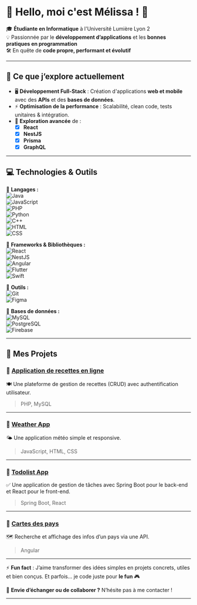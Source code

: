 # 👋 Hello, moi c'est Mélissa ! 🚀

🎓 **Étudiante en Informatique** à l'Université Lumière Lyon 2  
💡 Passionnée par le **développement d’applications** et les **bonnes pratiques en programmation**  
🛠️ En quête de **code propre, performant et évolutif**  

---

## 🎯 Ce que j’explore actuellement

- 🖥️ **Développement Full-Stack** : Création d'applications **web et mobile** avec des **APIs** et des **bases de données**.  
- ⚡ **Optimisation de la performance** : Scalabilité, clean code, tests unitaires & intégration.  
- 🚀 **Exploration avancée** de :
  - [x] **React**
  - [x] **NestJS**
  - [x] **Prisma**
  - [x] **GraphQL**

---

## 💻 Technologies & Outils

🔹 **Langages :**  
![Java](https://img.shields.io/badge/-Java-007396?style=flat-square&logo=java&logoColor=white)  
![JavaScript](https://img.shields.io/badge/-JavaScript-F7DF1E?style=flat-square&logo=javascript&logoColor=black)  
![PHP](https://img.shields.io/badge/-PHP-777BB4?style=flat-square&logo=php&logoColor=white)  
![Python](https://img.shields.io/badge/-Python-3776AB?style=flat-square&logo=python&logoColor=white)  
![C++](https://img.shields.io/badge/-C++-00599C?style=flat-square&logo=cplusplus&logoColor=white)  
![HTML](https://img.shields.io/badge/-HTML-E34F26?style=flat-square&logo=html5&logoColor=white)  
![CSS](https://img.shields.io/badge/-CSS-1572B6?style=flat-square&logo=css3&logoColor=white)  

🔹 **Frameworks & Bibliothèques :**  
![React](https://img.shields.io/badge/-React-61DAFB?style=flat-square&logo=react&logoColor=black)  
![NestJS](https://img.shields.io/badge/-NestJS-E0234E?style=flat-square&logo=nestjs&logoColor=white)  
![Angular](https://img.shields.io/badge/-Angular-DD0031?style=flat-square&logo=angular&logoColor=white)  
![Flutter](https://img.shields.io/badge/-Flutter-02569B?style=flat-square&logo=flutter&logoColor=white)  
![Swift](https://img.shields.io/badge/-Swift-F05138?style=flat-square&logo=swift&logoColor=white)  

🔹 **Outils :**  
![Git](https://img.shields.io/badge/-Git-F05032?style=flat-square&logo=git&logoColor=white)  
![Figma](https://img.shields.io/badge/-Figma-F24E1E?style=flat-square&logo=figma&logoColor=white)  

🔹 **Bases de données :**  
![MySQL](https://img.shields.io/badge/-MySQL-4479A1?style=flat-square&logo=mysql&logoColor=white)  
![PostgreSQL](https://img.shields.io/badge/-PostgreSQL-4169E1?style=flat-square&logo=postgresql&logoColor=white)  
![Firebase](https://img.shields.io/badge/-Firebase-FFCA28?style=flat-square&logo=firebase&logoColor=white)  

---

## 🚀 Mes Projets

### 📍 [Application de recettes en ligne](https://toutlemondecuisine.rf.gd)  
🍽️ Une plateforme de gestion de recettes (CRUD) avec authentification utilisateur.  
> PHP, MySQL  

---

### 📍 [Weather App](https://github.com/melissa-aliouche/weather-app)  
🌤️ Une application météo simple et responsive.  
> JavaScript, HTML, CSS  

---

### 📍 [Todolist App](https://github.com/melissa-aliouche/todolist-client)  
✅ Une application de gestion de tâches avec Spring Boot pour le back-end et React pour le front-end.  
> Spring Boot, React

---

### 📍 [Cartes des pays](https://github.com/melissa-aliouche/my-app)  
🗺️ Recherche et affichage des infos d’un pays via une API.  
> Angular  

---


⚡ **Fun fact** : J’aime transformer des idées simples en projets concrets, utiles et bien conçus. Et parfois... je code juste pour **le fun** 🎮  

💬 **Envie d’échanger ou de collaborer ?** N’hésite pas à me contacter !

---
